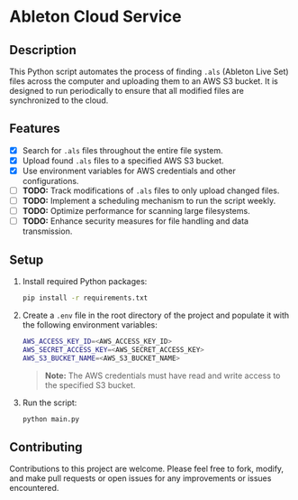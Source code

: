 # Ableton Cloud Service

## Description
This Python script automates the process of finding `.als` (Ableton Live Set) files across the computer and uploading them to an AWS S3 bucket. It is designed to run periodically to ensure that all modified files are synchronized to the cloud.

## Features
- [x] Search for `.als` files throughout the entire file system.
- [x] Upload found `.als` files to a specified AWS S3 bucket.
- [x] Use environment variables for AWS credentials and other configurations.
- [ ] **TODO:** Track modifications of `.als` files to only upload changed files.
- [ ] **TODO:** Implement a scheduling mechanism to run the script weekly.
- [ ] **TODO:** Optimize performance for scanning large filesystems.
- [ ] **TODO:** Enhance security measures for file handling and data transmission.

## Setup
1. Install required Python packages:
    ```bash
    pip install -r requirements.txt
    ```

2. Create a `.env` file in the root directory of the project and populate it with the following environment variables:
    ```bash
    AWS_ACCESS_KEY_ID=<AWS_ACCESS_KEY_ID>
    AWS_SECRET_ACCESS_KEY=<AWS_SECRET_ACCESS_KEY>
    AWS_S3_BUCKET_NAME=<AWS_S3_BUCKET_NAME>
    ```
    > **Note:** The AWS credentials must have read and write access to the specified S3 bucket.

3. Run the script:
    ```bash     
    python main.py
    ```

## Contributing
Contributions to this project are welcome. Please feel free to fork, modify, and make pull requests or open issues for any improvements or issues encountered.


